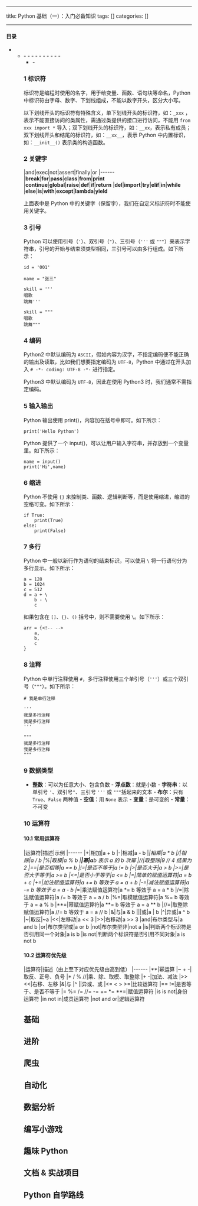 
--- 
title:  Python 基础（一）：入门必备知识 
tags: []
categories: [] 

---


#### 目录
- <ul><li>- - - - - - - - - - <ul><li>- 


### 1 标识符

标识符是编程时使用的名字，用于给变量、函数、语句块等命名，Python 中标识符由字母、数字、下划线组成，不能以数字开头，区分大小写。

以下划线开头的标识符有特殊含义，单下划线开头的标识符，如：`_xxx` ，表示不能直接访问的类属性，需通过类提供的接口进行访问，不能用 `from xxx import *` 导入；双下划线开头的标识符，如：`__xx`，表示私有成员；双下划线开头和结尾的标识符，如：`__xx__`，表示 Python 中内置标识，如：`__init__()` 表示类的构造函数。

### 2 关键字

|and|exec|not|assert|finally|or
|------
|**break**|**for**|**pass**|**class**|**from**|**print**
|**continue**|**global**|**raise**|**def**|**if**|**return**
|**del**|**import**|**try**|**elif**|**in**|**while**
|**else**|**is**|**with**|**except**|**lambda**|**yield**

上面表中是 Python 中的关键字（保留字），我们在自定义标识符时不能使用关键字。

### 3 引号

Python 可以使用引号（`'`）、双引号（`"`）、三引号（`'''` 或 `"""`）来表示字符串，引号的开始与结束须类型相同，三引号可以由多行组成。如下所示：

```
id = '001'

name = "张三"

skill = '''
唱歌
跳舞'''

skill = """
唱歌
跳舞"""

```

### 4 编码

Python2 中默认编码为 `ASCII`，假如内容为汉字，不指定编码便不能正确的输出及读取，比如我们想要指定编码为 `UTF-8`，Python 中通过在开头加入 `# -*- coding: UTF-8 -*-` 进行指定。

Python3 中默认编码为 `UTF-8`，因此在使用 Python3 时，我们通常不需指定编码。

### 5 输入输出

Python 输出使用 print()，内容加在括号中即可。如下所示：

```
print('Hello Python')

```

Python 提供了一个 input()，可以让用户输入字符串，并存放到一个变量里。如下所示：

```
name = input()
print('Hi',name)

```

### 6 缩进

Python 不使用 `{}` 来控制类、函数、逻辑判断等，而是使用缩进，缩进的空格可变。如下所示：

```
if True:
    print(True)
else:
    print(False)

```

### 7 多行

Python 中一般以新行作为语句的结束标识，可以使用 `\` 将一行语句分为多行显示。如下所示：

```
a = 128
b = 1024
c = 512
d = a + \
    b - \
    c

```

如果包含在 `[]`、`{}`、`()` 括号中，则不需要使用 `\`。如下所示：

```
arr = {<!-- -->
    a,
    b,
    c
}

```

### 8 注释

Python 中单行注释使用 `#`，多行注释使用三个单引号（`'''`）或三个双引号（`"""`）。如下所示：

```
# 我是单行注释

'''
我是多行注释
我是多行注释
'''

"""
我是多行注释
我是多行注释
"""

```

### 9 数据类型
-  **整数**：可以为任意大小、包含负数 -  **浮点数**：就是小数 -  **字符串**：以单引号 `'`、双引号`"`、三引号 `'''` 或 `"""`括起来的文本 -  **布尔**：只有 `True`、`False` 两种值 -  **空值**：用 `None` 表示 -  **变量**：是可变的 -  **常量**：不可变 
### 10 运算符

#### 10.1 常用运算符

|运算符|描述|示例
|------
|+|相加|a + b
|-|相减|a - b
|*|相乘|a * b
|/|相除|a / b
|%|取模|a % b
|**|幂|a**b 表示 a 的 b 次幂
|//|取整除|9 // 4 结果为 2
|==|是否相等|a == b
|!=|是否不等于|a != b
|&gt;|是否大于|a &gt; b
|&gt;=|是否大于等于|a &gt;= b
|&lt;=|是否小于等于|a &lt;= b
|=|简单的赋值运算符|a = b + c
|+=|加法赋值运算符|a += b 等效于 a = a + b
|-=|减法赋值运算符|a -= b 等效于 a = a - b
|*=|乘法赋值运算符|a *= b 等效于 a = a * b
|/=|除法赋值运算符|a /= b 等效于 a = a / b
|%=|取模赋值运算符|a %= b 等效于 a = a % b
|**=|幂赋值运算符|a **= b 等效于 a = a ** b
|//=|取整除赋值运算符|a //= b 等效于 a = a // b
|&amp;|与|a &amp; b
|||或|a | b
|^|异或|a ^ b
|~|取反|~a
|&lt;&lt;|左移动|a &lt;&lt; 3
|&gt;&gt;|右移动|a &gt;&gt; 3
|and|布尔类型与|a and b
|or|布尔类型或|a or b
|not|布尔类型非|not a
|is|判断两个标识符是否引用同一个对象|a is b
|is not|判断两个标识符是否引用不同对象|a is not b

#### 10.2 运算符优先级

|运算符|描述（由上至下对应优先级由高到低）
|------
|**|幂运算
|~ + -|取反、正号、负号
|* / % //|乘、除、取模、取整除
|+ -|加法、减法
|&gt;&gt; &lt;&lt;|右移、左移
|&amp;|与
|^ ||异或、或
|&lt;= &lt; &gt; &gt;=|比较运算符
|== !=|是否等于、是否不等于
|= %= /= //= -= += *= **=|赋值运算符
|is is not|身份运算符
|in not in|成员运算符
|not and or|逻辑运算符

## 基础

                    

## 进阶

         

## 爬虫

               

## 自动化

      

## 数据分析

            

## 编写小游戏

       

## 趣味 Python

                         

## 文档 &amp; 实战项目

     

## Python 自学路线



